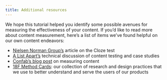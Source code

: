 ```yaml
---
title: Additional resources
---
```

We hope this tutorial helped you identify some possible avenues for measuring the effectiveness of your content. If you’d like to read more about content measurement, here’s a list of items we’ve found helpful on our own content endeavors:

- [Nielsen Norman Group’s](http://www.nngroup.com/articles/cloze-test-reading-comprehension/) article on the Cloze test
- [A List Apart’s](http://alistapart.com/article/testing-content) technical discussion of content testing and case studies 
- [Confab’s blog post](https://raventools.com/blog/how-to-test-content-confab-2011/) on measuring content
- [18F Method Cards](https://methods.18f.gov): our collection of research and design practices that we use to better understand and serve the users of our products

